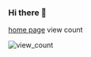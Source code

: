 ### Hi there 👋


<!--
**khanh101/khanh101** is a ✨ _special_ ✨ repository because its `README.md` (this file) appears on your GitHub profile.

Here are some ideas to get you started:

- 🔭 I’m currently working on ...
- 🌱 I’m currently learning ...
- 👯 I’m looking to collaborate on ...
- 🤔 I’m looking for help with ...
- 💬 Ask me about ...
- 📫 How to reach me: ...
- 😄 Pronouns: ...
- ⚡ Fun fact: ...
-->


[home page](https://khanh101.github.io) view count


![view_count](https://hits.seeyoufarm.com/api/count/keep/badge.svg?url=https%3A%2F%2Fkhanh101.github.io%2Fabout.html&count_bg=%2379C83D&title_bg=%23555555&icon=&icon_color=%23E7E7E7&title=view_count&edge_flat=false)
